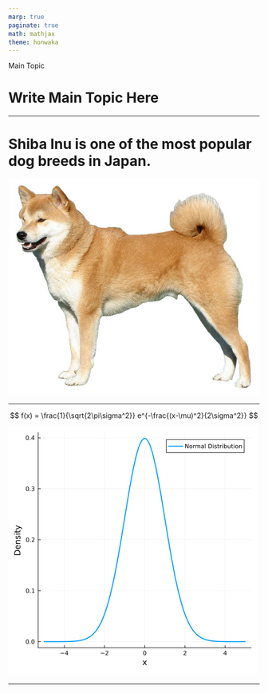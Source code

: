 ```yaml
---
marp: true
paginate: true
math: mathjax
theme: honwaka
---
```



<!-- _header: Main Topic -->

<div class="section"> Main Topic </div>

# Write Main Topic Here

---


# Shiba Inu is one of the most popular dog breeds in Japan.

![bg 30%](img/shibainu.png)


---

<!-- _header: Normal Distribution -->


$$
f(x) = \frac{1}{\sqrt{2\pi\sigma^2}} e^{-\frac{(x-\mu)^2}{2\sigma^2}}
$$


![bg  right 90%](img/normal_distribution.png)




---